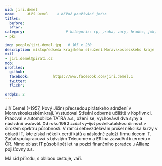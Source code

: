 ```yaml
---
uid: jiri.demel
name:     Jiří Demel  	# běžně používáné jméno
titles:
  before:
  after:
category:                 	# kategorie: rp, praha, vary, hradec, jmk, senat
- pks

img: people/jiri-demel.jpg   # 165 x 220
description: místopředseda krajského sdružení Moravskoslezského kraje           	# kratký popis, max 160 znaků
mail:
- jiri.demel@pirati.cz
mob:			  
profiles:
  github:                 
  facebook: 		  https://www.facebook.com/jiri.demel.1
  twitter: 		  
  flickr: 

ordpks: 2
---
```


Jiří Demel (*1957, Nový Jičín) předsedou pirátského sdružení v Moravskoslezském kraji. Vystudoval Střední odborné učiliště v Kopřivnici. Pracoval v automobilce TATRA a.s., oženil se, vychovával dva syny a následně ovdověl. Od roku 1982 začal vyvíjet podnikatelskou činnost v širokém spektru působnosti. V rámci sebevzdělávání prošel několika kurzy v oblasti IT, kde získal několik certifikátů a následně založil firmu decom IT. Začal spolupracovat s bývalým Telecomem a ERI na zavádění internetu v ČR. Mimo oblast IT působil pět let na pozici finančního poradce u Allianz pojišťovny a.s.

Má rád přírodu, s oblibou cestuje, vaří.


